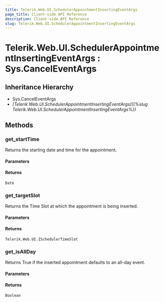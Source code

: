 ```yaml
---
title: Telerik.Web.UI.SchedulerAppointmentInsertingEventArgs
page_title: Client-side API Reference
description: Client-side API Reference
slug: Telerik.Web.UI.SchedulerAppointmentInsertingEventArgs
---
```


# Telerik.Web.UI.SchedulerAppointmentInsertingEventArgs : Sys.CancelEventArgs

## Inheritance Hierarchy

* Sys.CancelEventArgs
* *[Telerik.Web.UI.SchedulerAppointmentInsertingEventArgs]({%slug Telerik.Web.UI.SchedulerAppointmentInsertingEventArgs%})*

## Methods

### get_startTime

Returns the starting date and time for the appointment.

#### Parameters

#### Returns

`Date`

### get_targetSlot

Returns the Time Slot at which the appointment is being inserted.

#### Parameters

#### Returns

`Telerik.Web.UI.ISchedulerTimeSlot`

### get_isAllDay

Returns True if the inserted appointment defaults to an all-day event.

#### Parameters

#### Returns

`Boolean`

